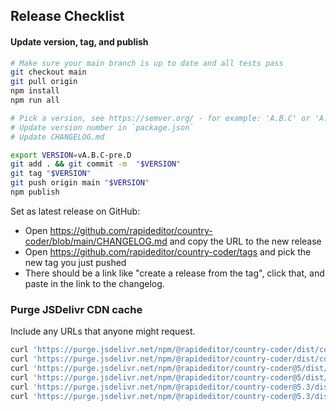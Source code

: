 ## Release Checklist

#### Update version, tag, and publish

```bash
# Make sure your main branch is up to date and all tests pass
git checkout main
git pull origin
npm install
npm run all

# Pick a version, see https://semver.org/ - for example: 'A.B.C' or 'A.B.C-pre.D'
# Update version number in `package.json`
# Update CHANGELOG.md

export VERSION=vA.B.C-pre.D
git add . && git commit -m  "$VERSION"
git tag "$VERSION"
git push origin main "$VERSION"
npm publish
```

Set as latest release on GitHub:
- Open https://github.com/rapideditor/country-coder/blob/main/CHANGELOG.md and copy the URL to the new release
- Open https://github.com/rapideditor/country-coder/tags and pick the new tag you just pushed
- There should be a link like "create a release from the tag", click that, and paste in the link to the changelog.


### Purge JSDelivr CDN cache
Include any URLs that anyone might request.

```bash
curl 'https://purge.jsdelivr.net/npm/@rapideditor/country-coder/dist/country-coder.iife.js'
curl 'https://purge.jsdelivr.net/npm/@rapideditor/country-coder/dist/country-coder.iife.min.js'
curl 'https://purge.jsdelivr.net/npm/@rapideditor/country-coder@5/dist/country-coder.iife.js'
curl 'https://purge.jsdelivr.net/npm/@rapideditor/country-coder@5/dist/country-coder.iife.min.js'
curl 'https://purge.jsdelivr.net/npm/@rapideditor/country-coder@5.3/dist/country-coder.iife.js'
curl 'https://purge.jsdelivr.net/npm/@rapideditor/country-coder@5.3/dist/country-coder.iife.min.js'
```
